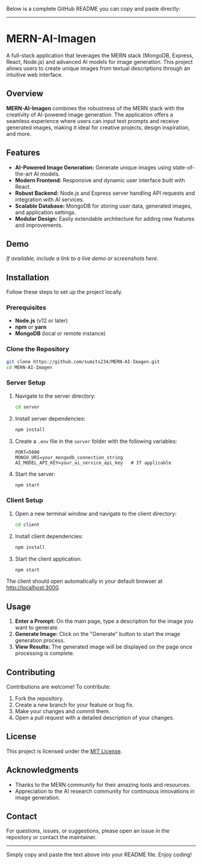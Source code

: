 Below is a complete GitHub README you can copy and paste directly:

---

# MERN-AI-Imagen

A full-stack application that leverages the MERN stack (MongoDB, Express, React, Node.js) and advanced AI models for image generation. This project allows users to create unique images from textual descriptions through an intuitive web interface.

## Overview

**MERN-AI-Imagen** combines the robustness of the MERN stack with the creativity of AI-powered image generation. The application offers a seamless experience where users can input text prompts and receive generated images, making it ideal for creative projects, design inspiration, and more.

## Features

- **AI-Powered Image Generation:** Generate unique images using state-of-the-art AI models.
- **Modern Frontend:** Responsive and dynamic user interface built with React.
- **Robust Backend:** Node.js and Express server handling API requests and integration with AI services.
- **Scalable Database:** MongoDB for storing user data, generated images, and application settings.
- **Modular Design:** Easily extendable architecture for adding new features and improvements.

## Demo

*If available, include a link to a live demo or screenshots here.*

## Installation

Follow these steps to set up the project locally.

### Prerequisites

- **Node.js** (v12 or later)
- **npm** or **yarn**
- **MongoDB** (local or remote instance)

### Clone the Repository

```bash
git clone https://github.com/sumits234/MERN-AI-Imagen.git
cd MERN-AI-Imagen
```

### Server Setup

1. Navigate to the server directory:

   ```bash
   cd server
   ```

2. Install server dependencies:

   ```bash
   npm install
   ```

3. Create a `.env` file in the `server` folder with the following variables:

   ```env
   PORT=5000
   MONGO_URI=your_mongodb_connection_string
   AI_MODEL_API_KEY=your_ai_service_api_key   # If applicable
   ```

4. Start the server:

   ```bash
   npm start
   ```

### Client Setup

1. Open a new terminal window and navigate to the client directory:

   ```bash
   cd client
   ```

2. Install client dependencies:

   ```bash
   npm install
   ```

3. Start the client application:

   ```bash
   npm start
   ```

The client should open automatically in your default browser at [http://localhost:3000](http://localhost:3000).

## Usage

1. **Enter a Prompt:** On the main page, type a description for the image you want to generate.
2. **Generate Image:** Click on the "Generate" button to start the image generation process.
3. **View Results:** The generated image will be displayed on the page once processing is complete.

## Contributing

Contributions are welcome! To contribute:

1. Fork the repository.
2. Create a new branch for your feature or bug fix.
3. Make your changes and commit them.
4. Open a pull request with a detailed description of your changes.

## License

This project is licensed under the [MIT License](LICENSE).

## Acknowledgments

- Thanks to the MERN community for their amazing tools and resources.
- Appreciation to the AI research community for continuous innovations in image generation.

## Contact

For questions, issues, or suggestions, please open an issue in the repository or contact the maintainer.

--- 

Simply copy and paste the text above into your README file. Enjoy coding!
